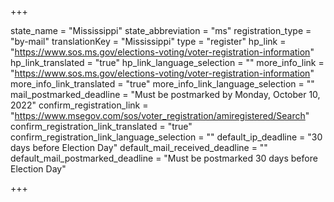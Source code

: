 +++

state_name = "Mississippi"
state_abbreviation = "ms"
registration_type = "by-mail"
translationKey = "Mississippi"
type = "register"
hp_link = "https://www.sos.ms.gov/elections-voting/voter-registration-information"
hp_link_translated = "true"
hp_link_language_selection = ""
more_info_link = "https://www.sos.ms.gov/elections-voting/voter-registration-information"
more_info_link_translated = "true"
more_info_link_language_selection = ""
mail_postmarked_deadline = "Must be postmarked by Monday, October 10, 2022"
confirm_registration_link = "https://www.msegov.com/sos/voter_registration/amiregistered/Search"
confirm_registration_link_translated = "true"
confirm_registration_link_language_selection = ""
default_ip_deadline = "30 days before Election Day"
default_mail_received_deadline = ""
default_mail_postmarked_deadline = "Must be postmarked 30 days before Election Day"

+++